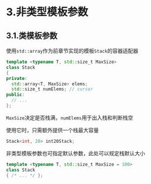 # 3.非类型模板参数

## 3.1.类模板参数

使用`std::array`作为前章节实现的模板`Stack`的容器适配器

```cpp
template <typename T, std::size_t MaxSize>
class Stack
{
private:
  std::array<T, MaxSize> elems;
  std::size_t numElems; // cursor
public:
  // ...
};
```

`MaxSize`决定是否栈满，`numElems`用于出入栈和判断栈空

使用它时，只需额外提供一个栈最大容量

```cpp
Stack<int, 20> int20Stack;
```

非类型模板参数也可指定默认参数，此处可以规定栈默认大小

```cpp
template <typename T, std::size_t MaxSize = 100>
class Stack
{ /* ... */ };
```
